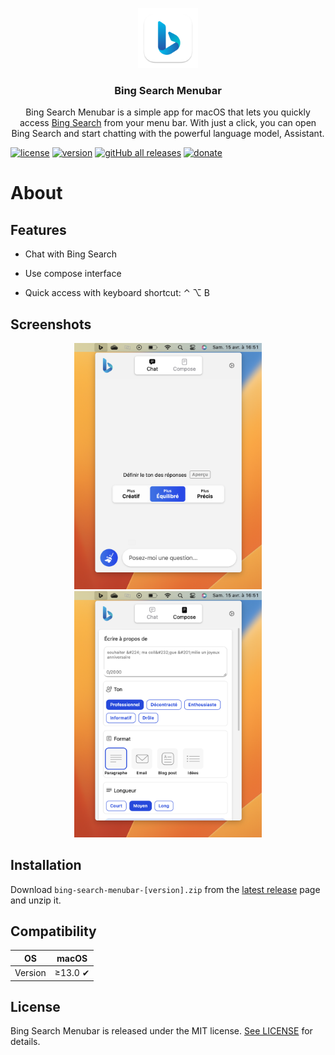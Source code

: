 <p align="center">
  <img src="BingSearchMenubar/Assets.xcassets/AppIcon.appiconset/Logo.png" width="96">
</p>

<h3 align="center">Bing Search Menubar</h3>

<p align="center">
  Bing Search Menubar is a simple app for macOS that lets you quickly access <a href="hhttps://www.bing.com">Bing Search</a> from your menu bar. With just a click, you can open Bing Search and start chatting with the powerful language model, Assistant.
</p>

[![license](https://img.shields.io/github/license/pierrickrouxel/bing-search-menubar)](https://github.com/pierrickrouxel/bing-search-menubar/blob/HEAD/LICENSE.md)
[![version](https://img.shields.io/github/v/release/pierrickrouxel/bing-search-menubar)](https://github.com/pierrickrouxel/bing-search-menubar/releases/latest)
[![gitHub all releases](https://img.shields.io/github/downloads/pierrickrouxel/bing-search-menubar/total)](https://github.com/pierrickrouxel/bing-search-menubar/releases)
[![donate](https://img.shields.io/badge/donate-buy%20me%20a%20coffee-yellow?logo=buy-me-a-coffee)](https://www.buymeacoffee.com/pierrickrouxel)

# About

## Features

- Chat with Bing Search

- Use compose interface

- Quick access with keyboard shortcut: ⌃ ⌥ B

## Screenshots

<p align="center">
  <img src="chat.png" width="300">
  <img src="compose.png" width="300">
<p>

## Installation

Download `bing-search-menubar-[version].zip` from the [latest release](https://github.com/pierrickrouxel/bing-search-menubar/releases/latest) page and unzip it.

## Compatibility

| OS      | macOS   |
| ------- | ------- |
| Version | ≥13.0 ✔ |

## License

Bing Search Menubar is released under the MIT license. [See LICENSE](https://github.com/pierrickrouxel/bing-search-menubar/blob/main/LICENSE.md) for details.
